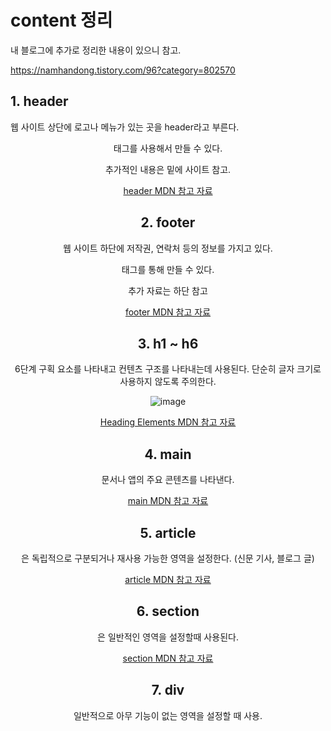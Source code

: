 # content 정리

내 블로그에 추가로 정리한 내용이 있으니 참고. 

https://namhandong.tistory.com/96?category=802570

## 1. header
웹 사이트 상단에 로고나 메뉴가 있는 곳을 header라고 부른다.

<header> 태그를 사용해서 만들 수 있다.

추가적인 내용은 밑에 사이트 참고.

[header MDN 참고 자료](https://developer.mozilla.org/en-US/docs/Web/HTML/Element/header)

## 2. footer
웹 사이트 하단에 저작권, 연락처 등의 정보를 가지고 있다.

<footer> 태그를 통해 만들 수 있다.

추가 자료는 하단 참고

[footer MDN 참고 자료](https://developer.mozilla.org/en-US/docs/Web/HTML/Element/footer)

## 3. h1 ~ h6

6단계 구획 요소를 나타내고 컨텐츠 구조를 나타내는데 사용된다. 단순히 글자 크기로 사용하지 않도록 주의한다.

![image](https://user-images.githubusercontent.com/36908476/99906470-aeccf780-2d1a-11eb-8655-a1f5350f9fc1.png)

[Heading Elements MDN 참고 자료](https://developer.mozilla.org/ko/docs/Web/HTML/Element/Heading_Elements)


## 4. main
문서나 앱의 주요 콘텐츠를 나타낸다. 

[main MDN 참고 자료](https://developer.mozilla.org/ko/docs/Web/HTML/Element/main)

## 5. article
<ariticle>은 독립적으로 구분되거나 재사용 가능한 영역을 설정한다. (신문 기사, 블로그 글)

[article MDN 참고 자료](https://developer.mozilla.org/ko/docs/Web/HTML/Element/article)

## 6. section
<section>은 일반적인 영역을 설정할때 사용된다.

[section MDN 참고 자료](https://developer.mozilla.org/ko/docs/Web/HTML/Element/section)

## 7. div
일반적으로 아무 기능이 없는 영역을 설정할 때 사용.


